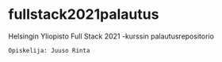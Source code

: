 # fullstack2021palautus
Helsingin Yliopisto Full Stack 2021 -kurssin palautusrepositorio
```
Opiskelija: Juuso Rinta
```
